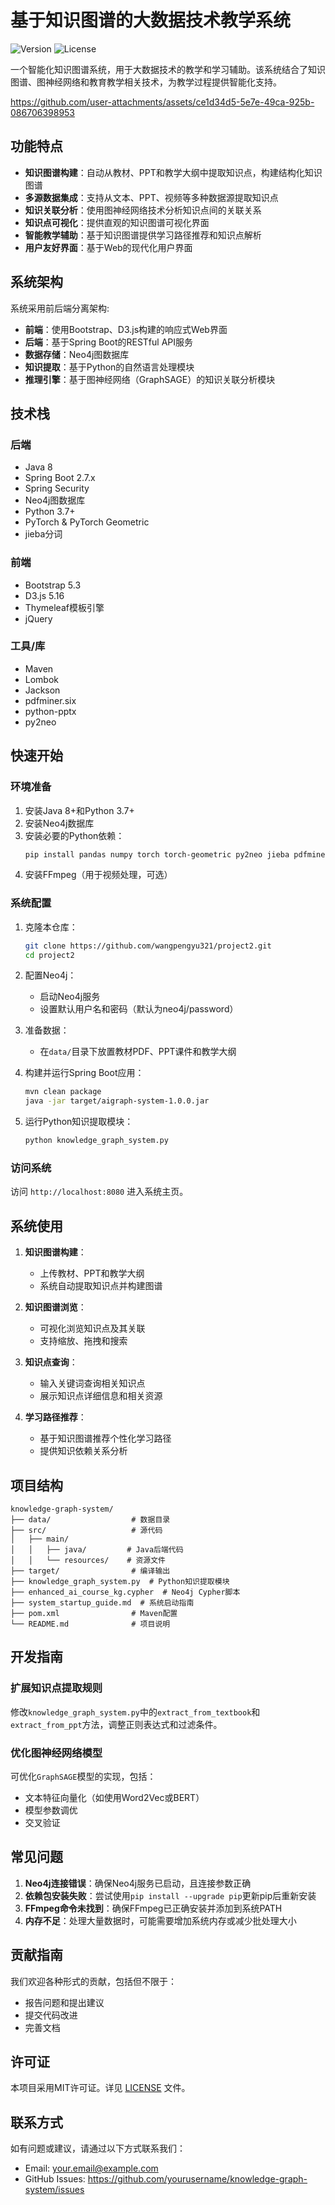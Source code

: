 # 基于知识图谱的大数据技术教学系统

![Version](https://img.shields.io/badge/Version-1.0.0-blue)
![License](https://img.shields.io/badge/License-MIT-green)

一个智能化知识图谱系统，用于大数据技术的教学和学习辅助。该系统结合了知识图谱、图神经网络和教育教学相关技术，为教学过程提供智能化支持。


https://github.com/user-attachments/assets/ce1d34d5-5e7e-49ca-925b-086706398953


## 功能特点

- **知识图谱构建**：自动从教材、PPT和教学大纲中提取知识点，构建结构化知识图谱
- **多源数据集成**：支持从文本、PPT、视频等多种数据源提取知识点
- **知识关联分析**：使用图神经网络技术分析知识点间的关联关系
- **知识点可视化**：提供直观的知识图谱可视化界面
- **智能教学辅助**：基于知识图谱提供学习路径推荐和知识点解析
- **用户友好界面**：基于Web的现代化用户界面

## 系统架构

系统采用前后端分离架构:

- **前端**：使用Bootstrap、D3.js构建的响应式Web界面
- **后端**：基于Spring Boot的RESTful API服务
- **数据存储**：Neo4j图数据库
- **知识提取**：基于Python的自然语言处理模块
- **推理引擎**：基于图神经网络（GraphSAGE）的知识关联分析模块

## 技术栈

### 后端
- Java 8
- Spring Boot 2.7.x
- Spring Security
- Neo4j图数据库
- Python 3.7+
- PyTorch & PyTorch Geometric
- jieba分词

### 前端
- Bootstrap 5.3
- D3.js 5.16
- Thymeleaf模板引擎
- jQuery

### 工具/库
- Maven
- Lombok
- Jackson
- pdfminer.six
- python-pptx
- py2neo

## 快速开始

### 环境准备

1. 安装Java 8+和Python 3.7+
2. 安装Neo4j数据库
3. 安装必要的Python依赖：
   ```bash
   pip install pandas numpy torch torch-geometric py2neo jieba pdfminer.six python-pptx scikit-learn
   ```
4. 安装FFmpeg（用于视频处理，可选）

### 系统配置

1. 克隆本仓库：
   ```bash
   git clone https://github.com/wangpengyu321/project2.git
   cd project2
   ```

2. 配置Neo4j：
   - 启动Neo4j服务
   - 设置默认用户名和密码（默认为neo4j/password）

3. 准备数据：
   - 在`data/`目录下放置教材PDF、PPT课件和教学大纲

4. 构建并运行Spring Boot应用：
   ```bash
   mvn clean package
   java -jar target/aigraph-system-1.0.0.jar
   ```

5. 运行Python知识提取模块：
   ```bash
   python knowledge_graph_system.py
   ```

### 访问系统

访问 `http://localhost:8080` 进入系统主页。

## 系统使用

1. **知识图谱构建**：
   - 上传教材、PPT和教学大纲
   - 系统自动提取知识点并构建图谱

2. **知识图谱浏览**：
   - 可视化浏览知识点及其关联
   - 支持缩放、拖拽和搜索

3. **知识点查询**：
   - 输入关键词查询相关知识点
   - 展示知识点详细信息和相关资源

4. **学习路径推荐**：
   - 基于知识图谱推荐个性化学习路径
   - 提供知识依赖关系分析

## 项目结构

```
knowledge-graph-system/
├── data/                  # 数据目录
├── src/                   # 源代码
│   ├── main/
│   │   ├── java/         # Java后端代码
│   │   └── resources/    # 资源文件
├── target/                # 编译输出
├── knowledge_graph_system.py  # Python知识提取模块
├── enhanced_ai_course_kg.cypher  # Neo4j Cypher脚本
├── system_startup_guide.md  # 系统启动指南
├── pom.xml                # Maven配置
└── README.md              # 项目说明
```

## 开发指南

### 扩展知识点提取规则

修改`knowledge_graph_system.py`中的`extract_from_textbook`和`extract_from_ppt`方法，调整正则表达式和过滤条件。

### 优化图神经网络模型

可优化`GraphSAGE`模型的实现，包括：
- 文本特征向量化（如使用Word2Vec或BERT）
- 模型参数调优
- 交叉验证

## 常见问题

1. **Neo4j连接错误**：确保Neo4j服务已启动，且连接参数正确
2. **依赖包安装失败**：尝试使用`pip install --upgrade pip`更新pip后重新安装
3. **FFmpeg命令未找到**：确保FFmpeg已正确安装并添加到系统PATH
4. **内存不足**：处理大量数据时，可能需要增加系统内存或减少批处理大小

## 贡献指南

我们欢迎各种形式的贡献，包括但不限于：
- 报告问题和提出建议
- 提交代码改进
- 完善文档

## 许可证

本项目采用MIT许可证。详见 [LICENSE](LICENSE) 文件。

## 联系方式

如有问题或建议，请通过以下方式联系我们：
- Email: your.email@example.com
- GitHub Issues: https://github.com/yourusername/knowledge-graph-system/issues
